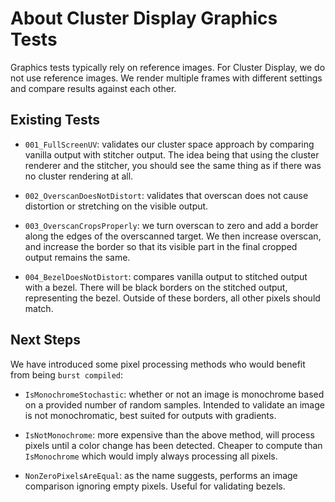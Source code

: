 # About Cluster Display Graphics Tests

Graphics tests typically rely on reference images. For Cluster Display, we do not use reference images. We render multiple frames with different settings and compare results against each other.

## Existing Tests

* `001_FullScreenUV`: validates our cluster space approach by comparing vanilla output with stitcher output. The idea being that using the cluster renderer and the stitcher, you should see the same thing as if there was no cluster rendering at all.

* `002_OverscanDoesNotDistort`: validates that overscan does not cause distortion or stretching on the visible output.

* `003_OverscanCropsProperly`: we turn overscan to zero and add a border along the edges of the overscanned target. We then increase overscan, and increase the border so that its visible part in the final cropped output remains the same.

* `004_BezelDoesNotDistort`: compares vanilla output to stitched output with a bezel. There will be black borders on the stitched output, representing the bezel. Outside of these borders, all other pixels should match.

## Next Steps

We have introduced some pixel processing methods who would benefit from being `burst compiled`:

* `IsMonochromeStochastic`: whether or not an image is monochrome based on a provided number of random samples. Intended to validate an image is not monochromatic, best suited for outputs with gradients.

* `IsNotMonochrome`: more expensive than the above method, will process pixels until a color change has been detected. Cheaper to compute than `IsMonochrome` which would imply always processing all pixels.

* `NonZeroPixelsAreEqual`: as the name suggests, performs an image comparison ignoring empty pixels. Useful for validating bezels.


